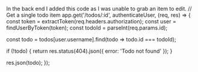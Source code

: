 In the back end I added this code as I was unable to grab an item to edit.
// Get a single todo item
app.get('/todos/:id', authenticateUser, (req, res) => {
  const token = extractToken(req.headers.authorization);
  const user = findUserByToken(token);
  const todoId = parseInt(req.params.id);

  const todo = todos[user.username].find(todo => todo.id === todoId);

  if (!todo) {
    return res.status(404).json({ error: 'Todo not found' });
  }

  res.json(todo);
});

